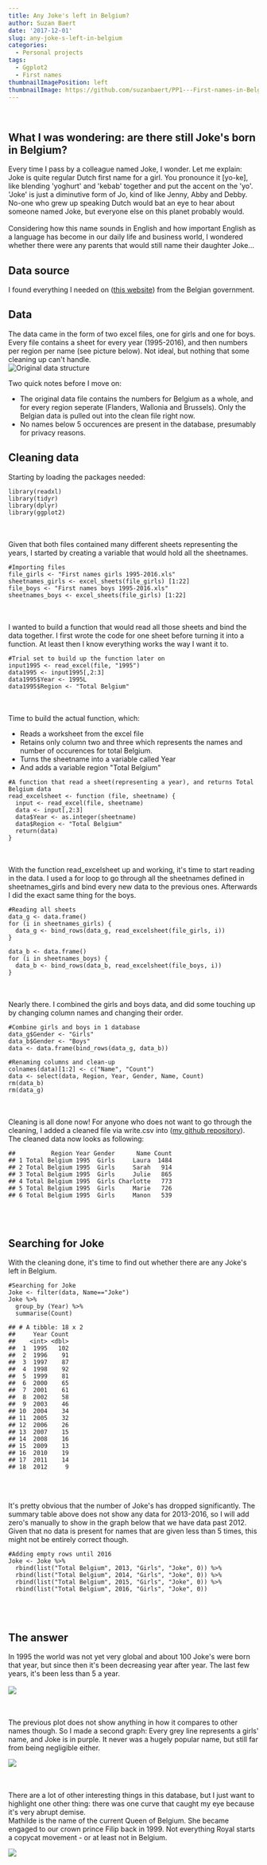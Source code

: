 ```yaml
---
title: Any Joke's left in Belgium?
author: Suzan Baert
date: '2017-12-01'
slug: any-joke-s-left-in-belgium
categories:
  - Personal projects
tags:
  - Ggplot2
  - First names
thumbnailImagePosition: left
thumbnailImage: https://github.com/suzanbaert/PP1---First-names-in-Belgium/blob/master/ThumbnailImage.jpg?raw=true
---
```


<br>

What I was wondering: are there still Joke's born in Belgium?
-------------------------------------------------------------

Every time I pass by a colleague named Joke, I wonder. Let me explain:
Joke is quite regular Dutch first name for a girl. You pronounce it
\[yo-ke\], like blending 'yoghurt' and 'kebab' together and put the
accent on the 'yo'. 'Joke' is just a diminutive form of Jo, kind of like
Jenny, Abby and Debby. No-one who grew up speaking Dutch would bat an
eye to hear about someone named Joke, but everyone else on this planet
probably would.<br><br> Considering how this name sounds in English and
how important English as a language has become in our daily life and
business world, I wondered whether there were any parents that would
still name their daughter Joke... <br>

Data source
-----------

I found everything I needed on ([this
website](http://statbel.fgov.be/nl/modules/publ2ications/statistiques/bevolking/bevolking_-_voornamen_van_de_pasgeborenen_1995-2014.jsp))
from the Belgian government. <br>

Data
----

The data came in the form of two excel files, one for girls and one for
boys. Every file contains a sheet for every year (1995-2016), and then
numbers per region per name (see picture below). Not ideal, but nothing
that some cleaning up can't handle.<br> ![Original data
structure](Screenshot%20Original%20Excel.png) <br>

Two quick notes before I move on:

-   The original data file contains the numbers for Belgium as a whole,
    and for every region seperate (Flanders, Wallonia and Brussels).
    Only the Belgian data is pulled out into the clean file right now.
-   No names below 5 occurences are present in the database, presumably
    for privacy reasons. <br>

Cleaning data
-------------

Starting by loading the packages needed:

    library(readxl)
    library(tidyr)
    library(dplyr)
    library(ggplot2)

<br><br> Given that both files contained many different sheets
representing the years, I started by creating a variable that would hold
all the sheetnames.

    #Importing files
    file_girls <- "First names girls 1995-2016.xls"
    sheetnames_girls <- excel_sheets(file_girls) [1:22]
    file_boys <- "First names boys 1995-2016.xls"
    sheetnames_boys <- excel_sheets(file_girls) [1:22]

<br><br> I wanted to build a function that would read all those sheets
and bind the data together. I first wrote the code for one sheet before
turning it into a function. At least then I know everything works the
way I want it to.

    #Trial set to build up the function later on
    input1995 <- read_excel(file, "1995")
    data1995 <- input1995[,2:3]
    data1995$Year <- 1995L
    data1995$Region <- "Total Belgium"

<br><br> Time to build the actual function, which:

-   Reads a worksheet from the excel file
-   Retains only column two and three which represents the names and
    number of occurences for total Belgium.
-   Turns the sheetname into a variable called Year
-   And adds a variable region "Total Belgium"

<!-- -->

    #A function that read a sheet(representing a year), and returns Total Belgium data
    read_excelsheet <- function (file, sheetname) {
      input <- read_excel(file, sheetname)
      data <- input[,2:3]
      data$Year <- as.integer(sheetname)
      data$Region <- "Total Belgium"
      return(data)
    }

<br><br> With the function read\_excelsheet up and working, it's time to
start reading in the data. I used a for loop to go through all the
sheetnames defined in sheetnames\_girls and bind every new data to the
previous ones. Afterwards I did the exact same thing for the boys.

    #Reading all sheets 
    data_g <- data.frame()
    for (i in sheetnames_girls) {
      data_g <- bind_rows(data_g, read_excelsheet(file_girls, i))
    }

    data_b <- data.frame()
    for (i in sheetnames_boys) {
      data_b <- bind_rows(data_b, read_excelsheet(file_boys, i))
    }

<br><br> Nearly there. I combined the girls and boys data, and did some
touching up by changing column names and changing their order.

    #Combine girls and boys in 1 database
    data_g$Gender <- "Girls"
    data_b$Gender <- "Boys"
    data <- data.frame(bind_rows(data_g, data_b))

    #Renaming columns and clean-up
    colnames(data)[1:2] <- c("Name", "Count")
    data <- select(data, Region, Year, Gender, Name, Count)
    rm(data_b)
    rm(data_g)

<br><br> Cleaning is all done now! For anyone who does not want to go
through the cleaning, I added a cleaned file via write.csv into ([my
github
repository](https://github.com/suzanbaert/PP1---First-names-in-Belgium)).
The cleaned data now looks as following:

    ##          Region Year Gender      Name Count
    ## 1 Total Belgium 1995  Girls     Laura  1484
    ## 2 Total Belgium 1995  Girls     Sarah   914
    ## 3 Total Belgium 1995  Girls     Julie   865
    ## 4 Total Belgium 1995  Girls Charlotte   773
    ## 5 Total Belgium 1995  Girls     Marie   726
    ## 6 Total Belgium 1995  Girls     Manon   539

<br><br>

Searching for Joke
------------------

With the cleaning done, it's time to find out whether there are any
Joke's left in Belgium.

    #Searching for Joke
    Joke <- filter(data, Name=="Joke")
    Joke %>% 
      group_by (Year) %>% 
      summarise(Count)

    ## # A tibble: 18 x 2
    ##     Year Count
    ##    <int> <dbl>
    ##  1  1995   102
    ##  2  1996    91
    ##  3  1997    87
    ##  4  1998    92
    ##  5  1999    81
    ##  6  2000    65
    ##  7  2001    61
    ##  8  2002    58
    ##  9  2003    46
    ## 10  2004    34
    ## 11  2005    32
    ## 12  2006    26
    ## 13  2007    15
    ## 14  2008    16
    ## 15  2009    13
    ## 16  2010    19
    ## 17  2011    14
    ## 18  2012     9

<br><br>

It's pretty obvious that the number of Joke's has dropped significantly.
The summary table above does not show any data for 2013-2016, so I will
add zero's manually to show in the graph below that we have data past
2012. Given that no data is present for names that are given less than 5
times, this might not be entirely correct though.

    #Adding empty rows until 2016
    Joke <- Joke %>%
      rbind(list("Total Belgium", 2013, "Girls", "Joke", 0)) %>% 
      rbind(list("Total Belgium", 2014, "Girls", "Joke", 0)) %>% 
      rbind(list("Total Belgium", 2015, "Girls", "Joke", 0)) %>% 
      rbind(list("Total Belgium", 2016, "Girls", "Joke", 0)) 

<br><br>

The answer
----------

In 1995 the world was not yet very global and about 100 Joke's were born
that year, but since then it's been decreasing year after year. The last
few years, it's been less than 5 a year.<br><br>
![](https://github.com/suzanbaert/PP1---First-names-in-Belgium/blob/master/No_More_Jokes_in_Belgium_files/figure-markdown_strict/unnamed-chunk-10-1.png?raw=true)

<br><br> The previous plot does not show anything in how it compares to
other names though. So I made a second graph: Every grey line represents
a girls' name, and Joke is in purple. It never was a hugely popular
name, but still far from being negligible either.

![](https://github.com/suzanbaert/PP1---First-names-in-Belgium/blob/master/No_More_Jokes_in_Belgium_files/figure-markdown_strict/unnamed-chunk-11-1.png?raw=true)

<br><br> There are a lot of other interesting things in this database,
but I just want to highlight one other thing: there was one curve that
caught my eye because it's very abrupt demise. <br> Mathilde is the name
of the current Queen of Belgium. She became engaged to our crown prince
Filip back in 1999. Not everything Royal starts a copycat movement - or
at least not in Belgium.

![](https://github.com/suzanbaert/PP1---First-names-in-Belgium/blob/master/No_More_Jokes_in_Belgium_files/figure-markdown_strict/unnamed-chunk-12-1.png?raw=true)
